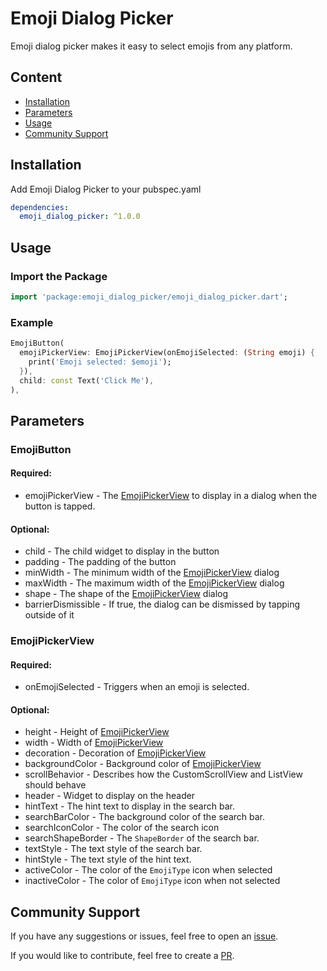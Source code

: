 # Emoji Dialog Picker
Emoji dialog picker makes it easy to select emojis from any platform.

## Content

- [Installation](#installation)
- [Parameters](#parameters)
- [Usage](#usage)
- [Community Support](#community-support)

## Installation
Add Emoji Dialog Picker to your pubspec.yaml
```yaml
dependencies:
  emoji_dialog_picker: ^1.0.0
```

## Usage

### Import the Package
```dart
import 'package:emoji_dialog_picker/emoji_dialog_picker.dart';
```

### Example
```dart
EmojiButton(
  emojiPickerView: EmojiPickerView(onEmojiSelected: (String emoji) {
    print('Emoji selected: $emoji');
  }),
  child: const Text('Click Me'),
),
```

## Parameters

### EmojiButton
#### Required:
- emojiPickerView -  The [EmojiPickerView](emoji-picker-view) to display in a dialog when the button is tapped.

#### Optional:
- child - The child widget to display in the button
- padding - The padding of the button
- minWidth - The minimum width of the [EmojiPickerView](emoji-picker-view) dialog
- maxWidth - The maximum width of the [EmojiPickerView](emoji-picker-view) dialog
- shape - The shape of the [EmojiPickerView](emoji-picker-view) dialog
- barrierDismissible - If true, the dialog can be dismissed by tapping outside of it

### EmojiPickerView
#### Required:
- onEmojiSelected - Triggers when an emoji is selected.

#### Optional:
- height - Height of [EmojiPickerView](emoji-picker-view)
- width - Width of [EmojiPickerView](emoji-picker-view)
- decoration - Decoration of [EmojiPickerView](emoji-picker-view)
- backgroundColor - Background color of [EmojiPickerView](emoji-picker-view)
- scrollBehavior - Describes how the CustomScrollView and ListView should behave
- header - Widget to display on the header
- hintText - The hint text to display in the search bar.
- searchBarColor - The background color of the search bar.
- searchIconColor - The color of the search icon
- searchShapeBorder - The `ShapeBorder` of the search bar.
- textStyle - The text style of the search bar.
- hintStyle - The text style of the hint text.
- activeColor - The color of the `EmojiType` icon when selected
- inactiveColor - The color of `EmojiType` icon when not selected

## Community Support

If you have any suggestions or issues, feel free to open an [issue](https://github.com/sortedstorage/emoji_dialog_picker/issues).

If you would like to contribute, feel free to create a [PR](https://github.com/sortedstorage/emoji_dialog_picker/pulls).